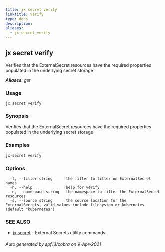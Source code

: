 ```yaml
---
title: jx secret verify
linktitle: verify
type: docs
description: 
aliases:
  - jx-secret_verify
---
```


## jx secret verify

Verifies that the ExternalSecret resources have the required properties populated in the underlying secret storage

***Aliases**: get*

### Usage

```
jx secret verify
```

### Synopsis

Verifies that the ExternalSecret resources have the required properties populated in the underlying secret storage

### Examples

  ```bash
  jx-secret verify

  ```
### Options

```
  -f, --filter string      the filter to filter on ExternalSecret names
  -h, --help               help for verify
  -n, --namespace string   the namespace to filter the ExternalSecret resources
  -s, --source string      the source location for the ExternalSecrets, valid values include filesystem or kubernetes (default "kubernetes")
```

### SEE ALSO

* [jx secret](..)	 - External Secrets utility commands

###### Auto generated by spf13/cobra on 9-Apr-2021
